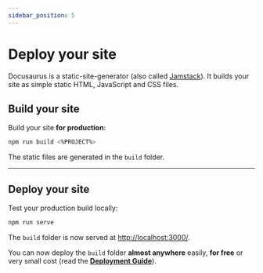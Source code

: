 ```yaml
---
sidebar_position: 5
---
```


# Deploy your site

Docusaurus is a static-site-generator (also called [Jamstack](https://jamstack.org/)). It builds your site as simple static HTML, JavaScript and CSS files.

## Build your site

Build your site **for production**:

```bash
npm run build <%PROJECT%>
```

The static files are generated in the `build` folder.

---

## Deploy your site

Test your production build locally:

```bash
npm run serve
```

The `build` folder is now served at [http://localhost:3000/](http://localhost:3000/).

You can now deploy the `build` folder **almost anywhere** easily, **for free** or very small cost (read the **[Deployment Guide](https://docusaurus.io/docs/deployment)**).
